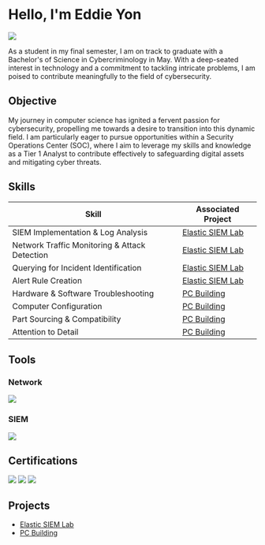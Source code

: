 # Hello, I'm Eddie Yon
<a href="https://www.linkedin.com/in/eddie-yon/"><img src="https://img.shields.io/badge/-LinkedIn-0072b1?&style=for-the-badge&logo=linkedin&logoColor=white" /></a>


As a student in my final semester, I am on track to graduate with a Bachelor's of Science in Cybercriminology in May. With a deep-seated interest in technology and a commitment to tackling intricate problems, I am poised to contribute meaningfully to the field of cybersecurity.

## Objective

My journey in computer science has ignited a fervent passion for cybersecurity, propelling me towards a desire to transition into this dynamic field. I am particularly eager to pursue opportunities within a Security Operations Center (SOC), where I aim to leverage my skills and knowledge as a Tier 1 Analyst to contribute effectively to safeguarding digital assets and mitigating cyber threats.

## Skills

| Skill                                         | Associated Project         |
|-----------------------------------------------|----------------------------|
| SIEM Implementation & Log Analysis          | <a href="https://github.com/ey13tech/Elastic-SIEM-Lab/tree/main" target="_blank">Elastic SIEM Lab</a>|
| Network Traffic Monitoring & Attack Detection | <a href="https://github.com/ey13tech/Elastic-SIEM-Lab/tree/main" target="_blank">Elastic SIEM Lab</a>|
| Querying for Incident Identification          | <a href="https://github.com/ey13tech/Elastic-SIEM-Lab/tree/main" target="_blank">Elastic SIEM Lab</a>|
| Alert Rule Creation                           | <a href="https://github.com/ey13tech/Elastic-SIEM-Lab/tree/main" target="_blank">Elastic SIEM Lab</a>|
| Hardware & Software Troubleshooting                           | <a href="https://github.com/ey13tech/PC-Builds/tree/main" target="_blank">PC Building</a>|
| Computer Configuration                           | <a href="https://github.com/ey13tech/PC-Builds/tree/main" target="_blank">PC Building</a>|
| Part Sourcing & Compatibility                           | <a href="https://github.com/ey13tech/PC-Builds/tree/main" target="_blank">PC Building</a>|
| Attention to Detail                           | <a href="https://github.com/ey13tech/PC-Builds/tree/main" target="_blank">PC Building</a>|
## Tools
### Network
<div>
    <img src="https://img.shields.io/badge/-Nmap-201055?&style=for-the-badge&logo=Nmap&logoColor=white" />

</div>

### SIEM
<div>
    <img src="https://img.shields.io/badge/-Elastic-005571?&style=for-the-badge&logo=Elastic&logoColor=white" />
</div>

## Certifications
<div>
<img src="https://img.shields.io/badge/-Security%2B%20(Expected%20May%202024)-FF0000?&style=for-the-badge&logo=CompTIA&logoColor=white" />
<img src="https://img.shields.io/badge/-HTB%20CDSA%20(Expected%20May%202024)-3399FF?style=for-the-badge" />
<img src="https://img.shields.io/badge/-FEMA%20ICS%20100-004D80?style=for-the-badge&logo=FEMA&logoColor=white" />
</div>

## Projects
- <a href="https://github.com/ey13tech/Elastic-SIEM-Lab/tree/main" target="_blank">Elastic SIEM Lab</a>
- <a href="https://github.com/ey13tech/PC-Builds/tree/main" target="_blank">PC Building</a>

